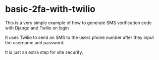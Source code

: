 # basic-2fa-with-twilio
This is a very simple example of how to generate SMS verification code with Django and Twilio on login

It uses Twilio to send an SMS to the users phone number after they input the username and password.

It is just an extra step for site security.
